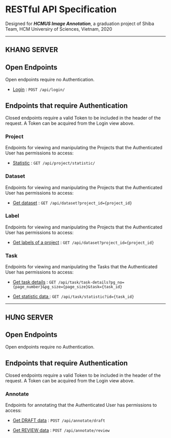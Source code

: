 # RESTful API Specification
Designed for ***HCMUS Image Annotation***, a graduation project of Shiba Team, HCM Universiry of Sciences, Vietnam, 2020

---
## **KHANG SERVER**
## Open Endpoints

Open endpoints require no Authentication.

* [Login](login.md) : `POST /api/login/`

## Endpoints that require Authentication

Closed endpoints require a valid Token to be included in the header of the
request. A Token can be acquired from the Login view above.

### Project 

Endpoints for viewing and manipulating the Projects that the Authenticated User has permissions to access:

* [Statistic](project/statistic.md) : `GET /api/project/statistic/`

### Dataset 

Endpoints for viewing and manipulating the Projects that the Authenticated User has permissions to access:

* [Get dataset](dataset/get-dataset-of-project.md) : `GET /api/dataset?project_id={project_id}`

### Label 

Endpoints for viewing and manipulating the Projects that the Authenticated User has permissions to access:

* [Get labels of a project](label/get-label-of-project.md) : `GET /api/dataset?project_id={project_id}`

### Task

Endpoints for viewing and manipulating the Tasks that the Authenticated User has permissions to access:

* [Get task details](task/get-task-details.md) : `GET /api/task/task-details?pg_no={page_number}&pg_size={page_size}&task={task_id}`

* [Get statistic data ](task/statistic.md) : `GET /api/task/statistic?id={task_id}`

---
## **HƯNG SERVER**

## Open Endpoints

Open endpoints require no Authentication.


## Endpoints that require Authentication

Closed endpoints require a valid Token to be included in the header of the
request. A Token can be acquired from the Login view above.

### Annotate

Endpoints for annotating that the Authenticated User has permissions to access:

* [Get DRAFT data](annotate/get-draft-data.md) : `POST /api/annotate/draft`

* [Get REVIEW data](annotate/get-review-data.md) : `POST /api/annotate/review`

